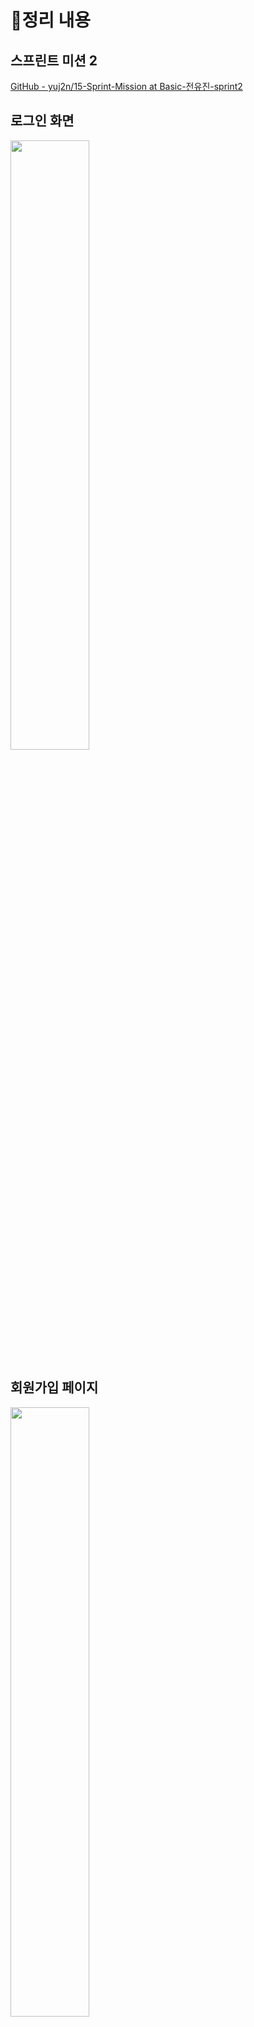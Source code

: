 # 📝정리 내용

## 스프린트 미션 2

[GitHub - yuj2n/15-Sprint-Mission at Basic-전유진-sprint2](https://github.com/yuj2n/15-Sprint-Mission/tree/Basic-%EC%A0%84%EC%9C%A0%EC%A7%84-sprint2)

## 로그인 화면

<img src="https://github.com/user-attachments/assets/0532f5d0-8ced-40f7-b6f7-ae39b377f5d2" width="50%" height="50%">

## 회원가입 페이지

<img src="https://github.com/user-attachments/assets/70709dd6-c72b-46a3-8510-f1f49a32de439" width="50%" height="50%">

## 영상

https://github.com/user-attachments/assets/addfe465-5bd4-41c7-8789-0403acd0e3d0

